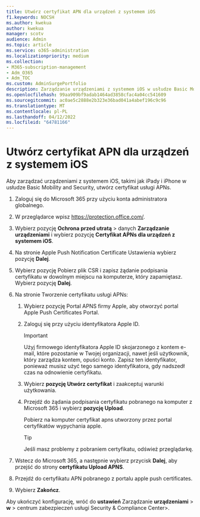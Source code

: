 ```yaml
---
title: Utwórz certyfikat APN dla urządzeń z systemem iOS
f1.keywords: NOCSH
ms.author: kwekua
author: kwekua
manager: scotv
audience: Admin
ms.topic: article
ms.service: o365-administration
ms.localizationpriority: medium
ms.collection:
- M365-subscription-management
- Adm_O365
- Adm_TOC
ms.custom: AdminSurgePortfolio
description: Zarządzanie urządzeniami z systemem iOS w usłudze Basic Mobility and Security.
ms.openlocfilehash: 99aa909bf9adab1464ad3858cfac4a04cc541609
ms.sourcegitcommit: ac0ae5c2888e2b323e36bad041a4abef196c9c96
ms.translationtype: MT
ms.contentlocale: pl-PL
ms.lasthandoff: 04/12/2022
ms.locfileid: "64781166"
---
```

# <a name="create-an-apns-certificate-for-ios-devices"></a>Utwórz certyfikat APN dla urządzeń z systemem iOS

Aby zarządzać urządzeniami z systemem iOS, takimi jak iPady i iPhone w usłudze Basic Mobility and Security, utwórz certyfikat usługi APNs.

1. Zaloguj się do Microsoft 365 przy użyciu konta administratora globalnego.

2. W przeglądarce wpisz <https://protection.office.com/>.

3. Wybierz pozycję **Ochrona przed utratą** \> danych **Zarządzanie urządzeniami** i wybierz pozycję **Certyfikat APNs dla urządzeń z systemem iOS**.

4. Na stronie Apple Push Notification Certificate Ustawienia wybierz pozycję **Dalej**.

5. Wybierz pozycję Pobierz plik CSR i zapisz żądanie podpisania certyfikatu w dowolnym miejscu na komputerze, który zapamiętasz. Wybierz pozycję **Dalej**.

6. Na stronie Tworzenie certyfikatu usługi APNs:

    1. Wybierz pozycję Portal APNS firmy Apple, aby otworzyć portal Apple Push Certificates Portal.

    2. Zaloguj się przy użyciu identyfikatora Apple ID.

       > [!IMPORTANT]
       > Użyj firmowego identyfikatora Apple ID skojarzonego z kontem e-mail, które pozostanie w Twojej organizacji, nawet jeśli użytkownik, który zarządza kontem, opuści konto. Zapisz ten identyfikator, ponieważ musisz użyć tego samego identyfikatora, gdy nadszedł czas na odnowienie certyfikatu.

    3. Wybierz **pozycję Utwórz certyfikat** i zaakceptuj warunki użytkowania.

    4. Przejdź do żądania podpisania certyfikatu pobranego na komputer z Microsoft 365 i wybierz **pozycję Upload**.

       Pobierz na komputer certyfikat apns utworzony przez portal certyfikatów wypychania apple.

       > [!TIP]
       > Jeśli masz problemy z pobraniem certyfikatu, odśwież przeglądarkę.

7. Wstecz do Microsoft 365, a następnie wybierz przycisk **Dalej**, aby przejść do strony **certyfikatu Upload APNS**.

8. Przejdź do certyfikatu APN pobranego z portalu apple push certificates.

9. Wybierz **Zakończ**.

Aby ukończyć konfigurację, wróć do **ustawień** Zarządzanie **urządzeniami** \> **w** \> centrum zabezpieczeń usługi Security & Compliance Center\>.
